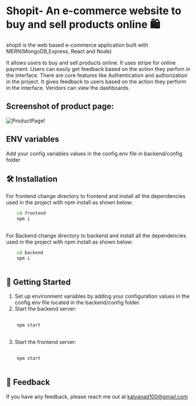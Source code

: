
# Shopit- An e-commerce website to buy and sell products online 🛍️
shopit is the web based e-commerce application built with MERN(MongoDB,Express, React and Node)

It allows users to buy and sell products online. It uses stripe for online payment. Users can easily get feedback based on the action they perfom in the interface. There are core features like Authentication and authorization in the project. It gives feedback to users based on the action they perform in the interface.
Vendors can view the dashboards.

## Screenshot of product page:
![ProductPage!](https://github.com/Kalyanbikramadhikari/e-commerce/assets/74446184/ba2da897-4374-44c0-ba38-7726d1805024)

## ENV variables
Add your config variables values in the config.env file in backend/config folder
## 🛠️  Installation

For frontend change directory to frontend and install all the dependencies used in the project with npm install as shown below:

```bash
    cd frontend
    npm i
  
```
For Backend change directory to backend and install all the dependencies used in the project with npm install as shown below:
```bash
    cd backend
    npm i
  
```
## 🚀 Getting Started
1. Set up environment variables by adding your configuration values in the config.env file located in the backend/config folder.
2. Start the backend server:
```bash
    
    npm start
  
```
3. Start the frontend server:
```bash
    
    npm start
  
```
## 📩  Feedback

If you have any feedback, please reach me out at kalyanad100@gmail.com

